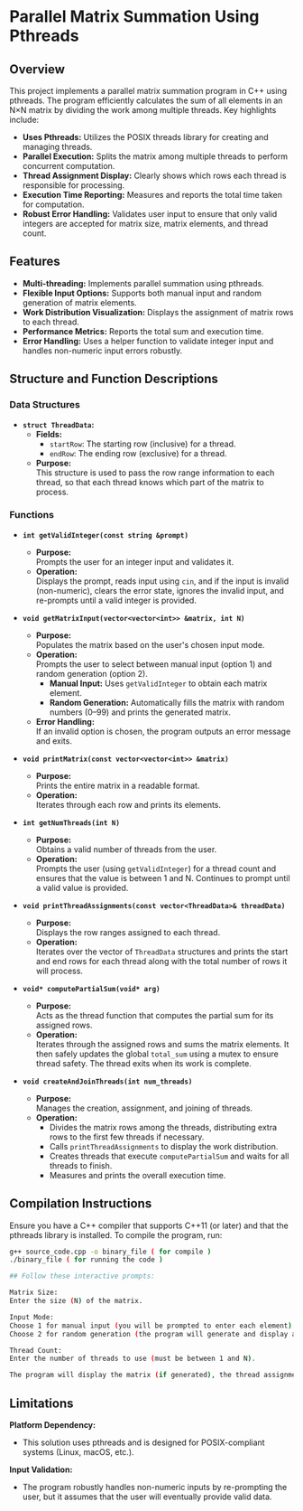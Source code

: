 # Parallel Matrix Summation Using Pthreads

## Overview
This project implements a parallel matrix summation program in C++ using pthreads. The program efficiently calculates the sum of all elements in an N×N matrix by dividing the work among multiple threads. Key highlights include:

- **Uses Pthreads:** Utilizes the POSIX threads library for creating and managing threads.
- **Parallel Execution:** Splits the matrix among multiple threads to perform concurrent computation.
- **Thread Assignment Display:** Clearly shows which rows each thread is responsible for processing.
- **Execution Time Reporting:** Measures and reports the total time taken for computation.
- **Robust Error Handling:** Validates user input to ensure that only valid integers are accepted for matrix size, matrix elements, and thread count.

## Features
- **Multi-threading:** Implements parallel summation using pthreads.
- **Flexible Input Options:** Supports both manual input and random generation of matrix elements.
- **Work Distribution Visualization:** Displays the assignment of matrix rows to each thread.
- **Performance Metrics:** Reports the total sum and execution time.
- **Error Handling:** Uses a helper function to validate integer input and handles non-numeric input errors robustly.

## Structure and Function Descriptions

### Data Structures
- **`struct ThreadData`:**  
  - **Fields:**
    - `startRow`: The starting row (inclusive) for a thread.
    - `endRow`: The ending row (exclusive) for a thread.
  - **Purpose:**  
    This structure is used to pass the row range information to each thread, so that each thread knows which part of the matrix to process.

### Functions
- **`int getValidInteger(const string &prompt)`**  
  - **Purpose:**  
    Prompts the user for an integer input and validates it.
  - **Operation:**  
    Displays the prompt, reads input using `cin`, and if the input is invalid (non-numeric), clears the error state, ignores the invalid input, and re-prompts until a valid integer is provided.

- **`void getMatrixInput(vector<vector<int>> &matrix, int N)`**  
  - **Purpose:**  
    Populates the matrix based on the user's chosen input mode.
  - **Operation:**  
    Prompts the user to select between manual input (option 1) and random generation (option 2).  
    - **Manual Input:** Uses `getValidInteger` to obtain each matrix element.
    - **Random Generation:** Automatically fills the matrix with random numbers (0–99) and prints the generated matrix.
  - **Error Handling:**  
    If an invalid option is chosen, the program outputs an error message and exits.

- **`void printMatrix(const vector<vector<int>> &matrix)`**  
  - **Purpose:**  
    Prints the entire matrix in a readable format.
  - **Operation:**  
    Iterates through each row and prints its elements.

- **`int getNumThreads(int N)`**  
  - **Purpose:**  
    Obtains a valid number of threads from the user.
  - **Operation:**  
    Prompts the user (using `getValidInteger`) for a thread count and ensures that the value is between 1 and N. Continues to prompt until a valid value is provided.

- **`void printThreadAssignments(const vector<ThreadData>& threadData)`**  
  - **Purpose:**  
    Displays the row ranges assigned to each thread.
  - **Operation:**  
    Iterates over the vector of `ThreadData` structures and prints the start and end rows for each thread along with the total number of rows it will process.

- **`void* computePartialSum(void* arg)`**  
  - **Purpose:**  
    Acts as the thread function that computes the partial sum for its assigned rows.
  - **Operation:**  
    Iterates through the assigned rows and sums the matrix elements. It then safely updates the global `total_sum` using a mutex to ensure thread safety. The thread exits when its work is complete.

- **`void createAndJoinThreads(int num_threads)`**  
  - **Purpose:**  
    Manages the creation, assignment, and joining of threads.
  - **Operation:**  
    - Divides the matrix rows among the threads, distributing extra rows to the first few threads if necessary.
    - Calls `printThreadAssignments` to display the work distribution.
    - Creates threads that execute `computePartialSum` and waits for all threads to finish.
    - Measures and prints the overall execution time.

## Compilation Instructions
Ensure you have a C++ compiler that supports C++11 (or later) and that the pthreads library is installed. To compile the program, run:

```bash
g++ source_code.cpp -o binary_file ( for compile ) 
./binary_file ( for running the code ) 

## Follow these interactive prompts:

Matrix Size:
Enter the size (N) of the matrix.

Input Mode:
Choose 1 for manual input (you will be prompted to enter each element).
Choose 2 for random generation (the program will generate and display a random matrix).

Thread Count:
Enter the number of threads to use (must be between 1 and N).

The program will display the matrix (if generated), the thread assignments, the total sum of the matrix, and the execution time.

```
## Limitations

**Platform Dependency:**
  - This solution uses pthreads and is designed for POSIX-compliant systems (Linux, macOS, etc.).

**Input Validation:**
  - The program robustly handles non-numeric inputs by re-prompting the user, but it assumes that the user will eventually provide valid data.
